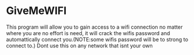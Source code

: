 # GiveMeWIFI
This program will allow you to gain access to a wifi connection no matter where you are no effort is need, it will crack the wifis password and automattically connect you.(NOTE:some wifis password will be to strong to connect to.)
Dont use this on any network that isnt your own

